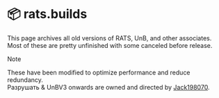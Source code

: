 # :package: rats.builds
This page archives all old versions of RATS, UnB, and other associates.<br>
Most of these are pretty unfinished with some canceled before release.

> [!NOTE]
> These have been modified to optimize performance and reduce redundancy.<br>
> Разрушать & UnBV3 onwards are owned and directed by [Jack198070](https://github.com/Jack198070).
